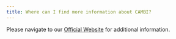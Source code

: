```yaml
---
title: Where can I find more information about CAMBI?
---
```

Please navigate to our <a href="https://cambi.tech" target="_blank">Official Website</a> for additional information.



